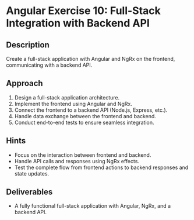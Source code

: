 # Angular Exercise 10: Full-Stack Integration with Backend API

## Description

Create a full-stack application with Angular and NgRx on the frontend, communicating with a backend API.

## Approach

1. Design a full-stack application architecture.
2. Implement the frontend using Angular and NgRx.
3. Connect the frontend to a backend API (Node.js, Express, etc.).
4. Handle data exchange between the frontend and backend.
5. Conduct end-to-end tests to ensure seamless integration.

## Hints

- Focus on the interaction between frontend and backend.
- Handle API calls and responses using NgRx effects.
- Test the complete flow from frontend actions to backend responses and state updates.

## Deliverables

- A fully functional full-stack application with Angular, NgRx, and a backend API.
